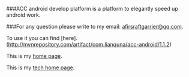 ###ACC android develop platform is a platform to elegantly speed up android work.

###For any question please write to my email: afirsraftgarrier@qq.com.

To use it you can find [here].(http://mvnrepository.com/artifact/com.lianquna/acc-android/1.1.2)

This is my [home page](http://www.befuncool.com).

This is my [tech home page](https://github.com/AfirSraftGarrier).